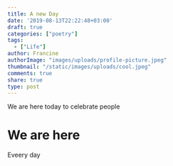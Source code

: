 ```yaml
---
title: A new Day
date: '2019-08-13T22:22:48+03:00'
draft: true
categories: ["poetry"]
tags:
  - ["Life"]
author: Francine
authorImage: "images/uploads/profile-picture.jpeg"
thumbnail: "/static/images/uploads/cool.jpeg"
comments: true
share: true
type: post
---
```

We are here today to celebrate people
# We are here

Eveery day